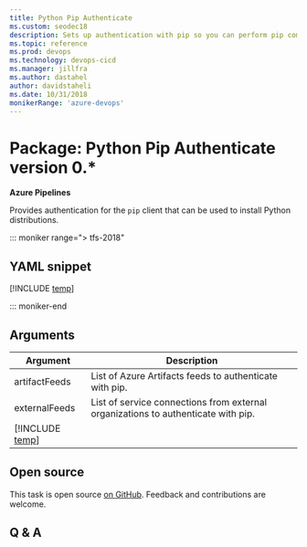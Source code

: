 ```yaml
---
title: Python Pip Authenticate
ms.custom: seodec18
description: Sets up authentication with pip so you can perform pip commands in your pipeline. 
ms.topic: reference
ms.prod: devops
ms.technology: devops-cicd
ms.manager: jillfra
ms.author: dastahel
author: davidstaheli
ms.date: 10/31/2018
monikerRange: 'azure-devops'
---
```


# Package: Python Pip Authenticate version 0.*

**Azure Pipelines**

Provides authentication for the `pip` client that can be used to install Python distributions.

::: moniker range="> tfs-2018"

## YAML snippet

[!INCLUDE [temp](../../_shared/yaml/PipAuthenticateV0.md)]

::: moniker-end

## Arguments

| Argument                       | Description                                                         |
| ------------------------------ | ------------------------------------------------------------------- |
| artifactFeeds                  | List of Azure Artifacts feeds to authenticate with pip.           |
| externalFeeds                  | List of service connections from external organizations to authenticate with pip. |
| [!INCLUDE [temp](../../_shared/control-options-arguments.md)] | |


## Open source

This task is open source [on GitHub](https://github.com/Microsoft/azure-pipelines-tasks). Feedback and contributions are welcome.

## Q & A

